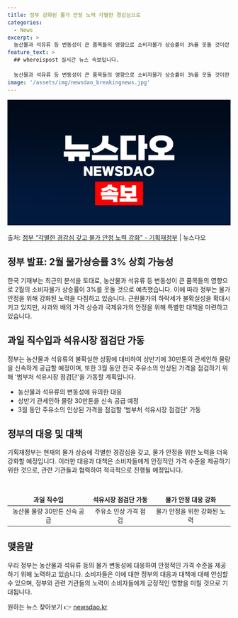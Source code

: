 ```yaml
---
title: 정부 강화된 물가 안정 노력 각별한 경감심으로
categories:
  - News
excerpt: >
  농산물과 석유류 등 변동성이 큰 품목들의 영향으로 소비자물가 상승률이 3%를 웃돌 것이란 전망이 나왔다. 서…
feature_text: >
  ## whereispost 실시간 뉴스 속보입니다.

  농산물과 석유류 등 변동성이 큰 품목들의 영향으로 소비자물가 상승률이 3%를 웃돌 것이란 전망이 나왔다. 서…
image: '/assets/img/newsdao_breakingnews.jpg'
---
```


![뉴스다오 속보](/assets/img/newsdao_breakingnews.jpg)

<p>출처: <a href="https://newsdao.kr/3257" rel="dofollow">정부 “각별한 경감심 갖고 물가 안정 노력 강화” - 기획재정부</a> | 뉴스다오</p>

<h2 data-ke-size="size26">정부 발표: 2월 물가상승률 3% 상회 가능성</h2>
한국 기재부는 최근의 분석을 토대로, 농산물과 석유류 등 변동성이 큰 품목들의 영향으로 2월의 소비자물가 상승률이 3%를 웃돌 것으로 예측했습니다. 이에 따라 정부는 물가 안정을 위해 강화된 노력을 다짐하고 있습니다. 근원물가의 하락세가 불확실성을 확대시키고 있지만, 사과와 배의 가격 상승과 국제유가의 안정을 위해 특별한 대책을 마련하고 있습니다. 

<p data-ke-size="size16"></p>

<h2 data-ke-size="size24">과일 직수입과 석유시장 점검단 가동</h2>
정부는 농산물과 석유류의 불확실한 상황에 대비하여 상반기에 30만톤의 관세인하 물량을 신속하게 공급할 예정이며, 또한 3월 동안 전국 주유소의 인상된 가격을 점검하기 위해 '범부처 석유시장 점검단'을 가동할 계획입니다.

<ul>
  <li>농산물과 석유류의 변동성에 유의한 대응</li>
  <li>상반기 관세인하 물량 30만톤을 신속 공급 예정</li>
  <li>3월 동안 주유소의 인상된 가격을 점검할 '범부처 석유시장 점검단' 가동</li>
</ul>

<p data-ke-size="size16"></p>

<h2 data-ke-size="size24">정부의 대응 및 대책</h2>
기획재정부는 현재의 물가 상승에 각별한 경감심을 갖고, 물가 안정을 위한 노력을 더욱 강화할 예정입니다. 이러한 대응과 대책은 소비자들에게 안정적인 가격 수준을 제공하기 위한 것으로, 관련 기관들과 협력하여 적극적으로 진행될 예정입니다. 

<p data-ke-size="size16">&nbsp;</p>

<table>
  <thead>
    <tr>
      <td style="text-align: center; height: 17px;"><b>과일 직수입</b></td>
      <td style="text-align: center; height: 17px;"><b>석유시장 점검단 가동</b></td>
      <td style="text-align: center; height: 17px;"><b>물가 안정 대응 강화</b></td>
    </tr>
  </thead>
  <tbody>
    <tr>
      <td style="text-align: center;">농산물 물량 30만톤 신속 공급</td>
      <td style="text-align: center;">주유소 인상 가격 점검</td>
      <td style="text-align: center;">물가 안정을 위한 강화된 노력</td>
    </tr>
  </tbody>
</table>

<p data-ke-size="size16"></p>

<h2 data-ke-size="size24">맺음말</h2>
우리 정부는 농산물과 석유류 등의 물가 변동성에 대응하여 안정적인 가격 수준을 제공하기 위해 노력하고 있습니다. 소비자들은 이에 대한 정부의 대응과 대책에 대해 안심할 수 있으며, 정부와 관련 기관들의 노력이 소비자들에게 긍정적인 영향을 미칠 것으로 기대됩니다. 

원하는 뉴스 찾아보기 👉 <a href="https://newsdao.kr" rel="dofollow">newsdao.kr</a>


